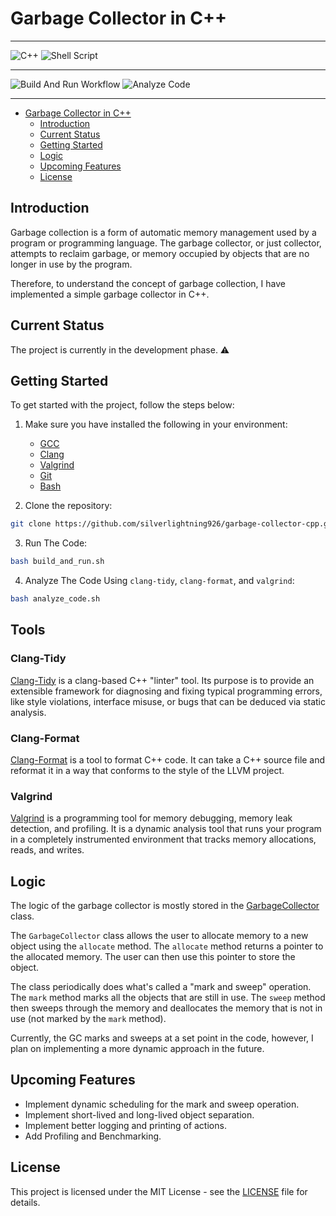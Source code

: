 # Garbage Collector in C++

---

![C++](https://img.shields.io/badge/C++-%2300599C.svg?style=flat&logo=c%2B%2B&logoColor=white) ![Shell Script](https://img.shields.io/badge/Shell_Script-%23121011.svg?style=flat&logo=gnu-bash&logoColor=white)

---

![Build And Run Workflow](https://github.com/silverlightning926/garbage-collector-cpp/actions/workflows/build-and-run.yaml/badge.svg) ![Analyze Code](https://github.com/silverlightning926/garbage-collector-cpp/actions/workflows/analyze-code.yaml/badge.svg)

---

<!-- @import "[TOC]" {cmd="toc" depthFrom=1 depthTo=6 orderedList=false} -->

<!-- code_chunk_output -->

- [Garbage Collector in C++](#garbage-collector-in-c)
  - [Introduction](#introduction)
  - [Current Status](#current-status)
  - [Getting Started](#getting-started)
  - [Logic](#logic)
  - [Upcoming Features](#upcoming-features)
  - [License](#license)

<!-- /code_chunk_output -->

## Introduction

Garbage collection is a form of automatic memory management used by a program or programming language. The garbage collector, or just collector, attempts to reclaim garbage, or memory occupied by objects that are no longer in use by the program.

Therefore, to understand the concept of garbage collection, I have implemented a simple garbage collector in C++.

## Current Status

The project is currently in the development phase. ⚠️

## Getting Started

To get started with the project, follow the steps below:

1. Make sure you have installed the following in your environment:

   - [GCC](https://gcc.gnu.org/)
   - [Clang](https://clang.llvm.org/)
   - [Valgrind](https://www.valgrind.org/)
   - [Git](https://git-scm.com/)
   - [Bash](https://www.gnu.org/software/bash/)

2. Clone the repository:

```bash
git clone https://github.com/silverlightning926/garbage-collector-cpp.git
```

3. Run The Code:

```bash
bash build_and_run.sh
```

4. Analyze The Code Using `clang-tidy`, `clang-format`, and `valgrind`:

```bash
bash analyze_code.sh
```

## Tools

### Clang-Tidy

[Clang-Tidy](https://clang.llvm.org/extra/clang-tidy/) is a clang-based C++ "linter" tool. Its purpose is to provide an extensible framework for diagnosing and fixing typical programming errors, like style violations, interface misuse, or bugs that can be deduced via static analysis.

### Clang-Format

[Clang-Format](https://clang.llvm.org/docs/ClangFormat.html) is a tool to format C++ code. It can take a C++ source file and reformat it in a way that conforms to the style of the LLVM project.

### Valgrind

[Valgrind](https://www.valgrind.org/) is a programming tool for memory debugging, memory leak detection, and profiling. It is a dynamic analysis tool that runs your program in a completely instrumented environment that tracks memory allocations, reads, and writes.

## Logic

The logic of the garbage collector is mostly stored in the [GarbageCollector](src/garbage_collector.h) class.

The `GarbageCollector` class allows the user to allocate memory to a new object using the `allocate` method. The `allocate` method returns a pointer to the allocated memory. The user can then use this pointer to store the object.

The class periodically does what's called a "mark and sweep" operation. The `mark` method marks all the objects that are still in use. The `sweep` method then sweeps through the memory and deallocates the memory that is not in use (not marked by the `mark` method).

Currently, the GC marks and sweeps at a set point in the code, however, I plan on implementing a more dynamic approach in the future.

## Upcoming Features

- Implement dynamic scheduling for the mark and sweep operation.
- Implement short-lived and long-lived object separation.
- Implement better logging and printing of actions.
- Add Profiling and Benchmarking.

## License

This project is licensed under the MIT License - see the [LICENSE](LICENSE) file for details.

